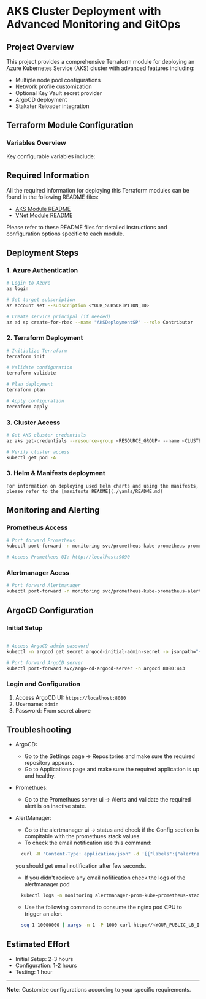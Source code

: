 # AKS Cluster Deployment with Advanced Monitoring and GitOps

## Project Overview

This project provides a comprehensive Terraform module for deploying an Azure Kubernetes Service (AKS) cluster with advanced features including:
- Multiple node pool configurations
- Network profile customization
- Optional Key Vault secret provider
- ArgoCD deployment
- Stakater Reloader integration

## Terraform Module Configuration

### Variables Overview

Key configurable variables include:

## Required Information

All the required information for deploying this Terraform modules can be found in the following README files:

- [AKS Module README](./infrastructure/modules/aks/README.md)
- [VNet Module README](./infrastructure/modules/virtual-network/README.md)

Please refer to these README files for detailed instructions and configuration options specific to each module.

## Deployment Steps


### 1. Azure Authentication

```bash
# Login to Azure
az login

# Set target subscription
az account set --subscription <YOUR_SUBSCRIPTION_ID>

# Create service principal (if needed)
az ad sp create-for-rbac --name "AKSDeploymentSP" --role Contributor
```

### 2. Terraform Deployment

```bash
# Initialize Terraform
terraform init

# Validate configuration
terraform validate

# Plan deployment
terraform plan

# Apply configuration
terraform apply
```

### 3. Cluster Access

```bash
# Get AKS cluster credentials
az aks get-credentials --resource-group <RESOURCE_GROUP> --name <CLUSTER_NAME>

# Verify cluster access
kubectl get pod -A
```

### 3. Helm & Manifests deployment
    For information on deploying used Helm charts and using the manifests, please refer to the [manifests README](./yamls/README.md)

## Monitoring and Alerting

### Prometheus Access

```bash
# Port forward Prometheus
kubectl port-forward -n monitoring svc/prometheus-kube-prometheus-prometheus 9090:9090

# Access Prometheus UI: http://localhost:9090
```

### Alertmanager Acess

```bash
# Port forward Alertmanager
kubectl port-forward -n monitoring svc/prometheus-kube-prometheus-alertmanager 9093:9093
```

## ArgoCD Configuration

### Initial Setup

```bash

# Access ArgoCD admin password
kubectl -n argocd get secret argocd-initial-admin-secret -o jsonpath="{.data.password}" | base64 -d

# Port forward ArgoCD server
kubectl port-forward svc/argo-cd-argocd-server -n argocd 8080:443
```

### Login and Configuration

1. Access ArgoCD UI: `https://localhost:8080`
2. Username: `admin`
3. Password: From secret above

## Troubleshooting

- ArgoCD:
  * Go to the Settings page -> Repositories and make sure the required repository appears.
  * Go to Applications page and make sure the required application is up and healthy.

- Promethues:
  * Go to the Promethues server ui -> Alerts and validate the required alert is on inactive state.

- AlertManager:
  * Go to the alertmanager ui -> status and check if the Config section is compitable with the promethues stack values.
  * To check the email notification use this command:
  ```bash
    curl -H "Content-Type: application/json" -d '[{"labels":{"alertname":"TestAlert"}}]' localhost:9093/api/v2/alerts
  ```
    you should get email notification after few seconds.
  * If you didn't recieve any email nofification check the logs of the alertmanager pod
  ```bash
    kubectl logs -n monitoring alertmanager-prom-kube-prometheus-stack-alertmanager-0
  ```
  * Use the following command to consume the nginx pod CPU to trigger an alert
  ```bash
    seq 1 10000000 | xargs -n 1 -P 1000 curl http://<YOUR_PUBLIC_LB_IP>/   
  ```

## Estimated Effort

- Initial Setup: 2-3 hours
- Configuration: 1-2 hours
- Testing: 1 hour


---

**Note**: Customize configurations according to your specific requirements.
